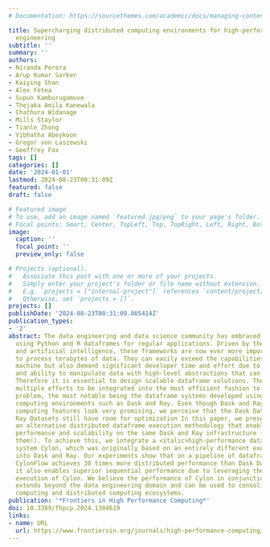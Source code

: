 ```yaml
---
# Documentation: https://sourcethemes.com/academic/docs/managing-content/

title: Supercharging distributed computing environments for high-performance data
  engineering
subtitle: ''
summary: ''
authors:
- Niranda Perera
- Arup Kumar Sarker
- Kaiying Shan
- Alex Fetea
- Supun Kamburugamuve
- Thejaka Amila Kanewala
- Chathura Widanage
- Mills Staylor
- Tianle Zhong
- Vibhatha Abeykoon
- Gregor von Laszewski
- Geoffrey Fox
tags: []
categories: []
date: '2024-01-01'
lastmod: 2024-08-23T00:31:09Z
featured: false
draft: false

# Featured image
# To use, add an image named `featured.jpg/png` to your page's folder.
# Focal points: Smart, Center, TopLeft, Top, TopRight, Left, Right, BottomLeft, Bottom, BottomRight.
image:
  caption: ''
  focal_point: ''
  preview_only: false

# Projects (optional).
#   Associate this post with one or more of your projects.
#   Simply enter your project's folder or file name without extension.
#   E.g. `projects = ["internal-project"]` references `content/project/deep-learning/index.md`.
#   Otherwise, set `projects = []`.
projects: []
publishDate: '2024-08-23T00:31:09.865414Z'
publication_types:
- '2'
abstract: The data engineering and data science community has embraced the idea of
  using Python and R dataframes for regular applications. Driven by the big data revolution
  and artificial intelligence, these frameworks are now ever more important in order
  to process terabytes of data. They can easily exceed the capabilities of a single
  machine but also demand significant developer time and effort due to their convenience
  and ability to manipulate data with high-level abstractions that can be optimized.
  Therefore it is essential to design scalable dataframe solutions. There have been
  multiple efforts to be integrated into the most efficient fashion to tackle this
  problem, the most notable being the dataframe systems developed using distributed
  computing environments such as Dask and Ray. Even though Dask and Ray's distributed
  computing features look very promising, we perceive that the Dask Dataframes and
  Ray Datasets still have room for optimization In this paper, we present CylonFlow,
  an alternative distributed dataframe execution methodology that enables state-of-the-art
  performance and scalability on the same Dask and Ray infrastructure (<italic>supercharging</italic>
  them!). To achieve this, we integrate a <italic>high-performance dataframe</italic>
  system Cylon, which was originally based on an entirely different execution paradigm,
  into Dask and Ray. Our experiments show that on a pipeline of dataframe operators,
  CylonFlow achieves 30 times more distributed performance than Dask Dataframes. Interestingly,
  it also enables superior sequential performance due to leveraging the native C++
  execution of Cylon. We believe the performance of Cylon in conjunction with CylonFlow
  extends beyond the data engineering domain and can be used to consolidate high-performance
  computing and distributed computing ecosystems.
publication: '*Frontiers in High Performance Computing*'
doi: 10.3389/fhpcp.2024.1384619
links:
- name: URL
  url: https://www.frontiersin.org/journals/high-performance-computing/articles/10.3389/fhpcp.2024.1384619
---
```


